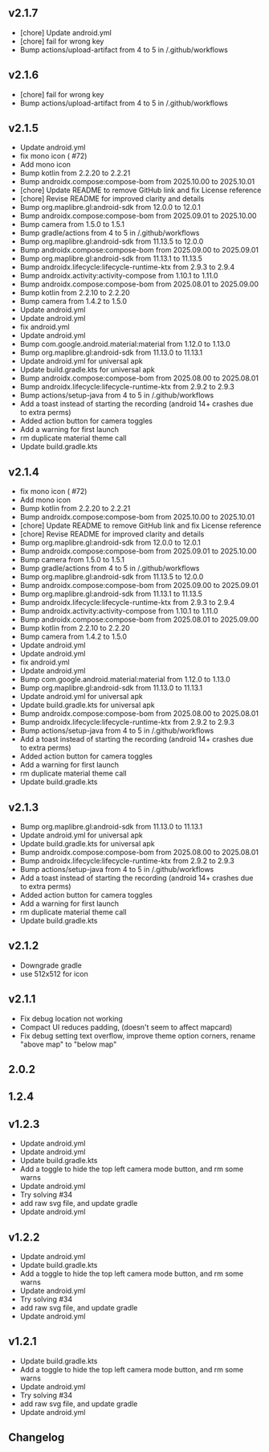 ## v2.1.7

- [chore] Update android.yml
- [chore] fail for wrong key
- Bump actions/upload-artifact from 4 to 5 in /.github/workflows


## v2.1.6

- [chore] fail for wrong key
- Bump actions/upload-artifact from 4 to 5 in /.github/workflows


## v2.1.5

- Update android.yml
- fix mono icon ( #72)
- Add mono icon
- Bump kotlin from 2.2.20 to 2.2.21
- Bump androidx.compose:compose-bom from 2025.10.00 to 2025.10.01
- [chore] Update README to remove GitHub link and fix License reference
- [chore] Revise README for improved clarity and details
- Bump org.maplibre.gl:android-sdk from 12.0.0 to 12.0.1
- Bump androidx.compose:compose-bom from 2025.09.01 to 2025.10.00
- Bump camera from 1.5.0 to 1.5.1
- Bump gradle/actions from 4 to 5 in /.github/workflows
- Bump org.maplibre.gl:android-sdk from 11.13.5 to 12.0.0
- Bump androidx.compose:compose-bom from 2025.09.00 to 2025.09.01
- Bump org.maplibre.gl:android-sdk from 11.13.1 to 11.13.5
- Bump androidx.lifecycle:lifecycle-runtime-ktx from 2.9.3 to 2.9.4
- Bump androidx.activity:activity-compose from 1.10.1 to 1.11.0
- Bump androidx.compose:compose-bom from 2025.08.01 to 2025.09.00
- Bump kotlin from 2.2.10 to 2.2.20
- Bump camera from 1.4.2 to 1.5.0
- Update android.yml
- Update android.yml
- fix android.yml
- Update android.yml
- Bump com.google.android.material:material from 1.12.0 to 1.13.0
- Bump org.maplibre.gl:android-sdk from 11.13.0 to 11.13.1
- Update android.yml for universal apk
- Update build.gradle.kts for universal apk
- Bump androidx.compose:compose-bom from 2025.08.00 to 2025.08.01
- Bump androidx.lifecycle:lifecycle-runtime-ktx from 2.9.2 to 2.9.3
- Bump actions/setup-java from 4 to 5 in /.github/workflows
- Add a toast instead of starting the recording (android 14+ crashes due to extra perms)
- Added action button for camera toggles
- Add a warning for first launch
- rm duplicate material theme call
- Update build.gradle.kts


## v2.1.4

- fix mono icon ( #72)
- Add mono icon
- Bump kotlin from 2.2.20 to 2.2.21
- Bump androidx.compose:compose-bom from 2025.10.00 to 2025.10.01
- [chore] Update README to remove GitHub link and fix License reference
- [chore] Revise README for improved clarity and details
- Bump org.maplibre.gl:android-sdk from 12.0.0 to 12.0.1
- Bump androidx.compose:compose-bom from 2025.09.01 to 2025.10.00
- Bump camera from 1.5.0 to 1.5.1
- Bump gradle/actions from 4 to 5 in /.github/workflows
- Bump org.maplibre.gl:android-sdk from 11.13.5 to 12.0.0
- Bump androidx.compose:compose-bom from 2025.09.00 to 2025.09.01
- Bump org.maplibre.gl:android-sdk from 11.13.1 to 11.13.5
- Bump androidx.lifecycle:lifecycle-runtime-ktx from 2.9.3 to 2.9.4
- Bump androidx.activity:activity-compose from 1.10.1 to 1.11.0
- Bump androidx.compose:compose-bom from 2025.08.01 to 2025.09.00
- Bump kotlin from 2.2.10 to 2.2.20
- Bump camera from 1.4.2 to 1.5.0
- Update android.yml
- Update android.yml
- fix android.yml
- Update android.yml
- Bump com.google.android.material:material from 1.12.0 to 1.13.0
- Bump org.maplibre.gl:android-sdk from 11.13.0 to 11.13.1
- Update android.yml for universal apk
- Update build.gradle.kts for universal apk
- Bump androidx.compose:compose-bom from 2025.08.00 to 2025.08.01
- Bump androidx.lifecycle:lifecycle-runtime-ktx from 2.9.2 to 2.9.3
- Bump actions/setup-java from 4 to 5 in /.github/workflows
- Add a toast instead of starting the recording (android 14+ crashes due to extra perms)
- Added action button for camera toggles
- Add a warning for first launch
- rm duplicate material theme call
- Update build.gradle.kts


## v2.1.3

- Bump org.maplibre.gl:android-sdk from 11.13.0 to 11.13.1
- Update android.yml for universal apk
- Update build.gradle.kts for universal apk
- Bump androidx.compose:compose-bom from 2025.08.00 to 2025.08.01
- Bump androidx.lifecycle:lifecycle-runtime-ktx from 2.9.2 to 2.9.3
- Bump actions/setup-java from 4 to 5 in /.github/workflows
- Add a toast instead of starting the recording (android 14+ crashes due to extra perms)
- Added action button for camera toggles
- Add a warning for first launch
- rm duplicate material theme call
- Update build.gradle.kts


## v2.1.2

- Downgrade gradle
- use 512x512 for icon


## v2.1.1

- Fix debug location not working
- Compact UI reduces padding, (doesn't seem to affect mapcard)
- Fix debug setting text overflow, improve theme option corners, rename "above map" to "below map"


## 2.0.2




## 1.2.4




## v1.2.3

- Update android.yml
- Update android.yml
- Update build.gradle.kts
- Add a toggle to hide the top left camera mode button, and rm some warns
- Update android.yml
- Try solving #34
- add raw svg file, and update gradle
- Update android.yml


## v1.2.2

- Update android.yml
- Update build.gradle.kts
- Add a toggle to hide the top left camera mode button, and rm some warns
- Update android.yml
- Try solving #34
- add raw svg file, and update gradle
- Update android.yml


## v1.2.1

- Update build.gradle.kts
- Add a toggle to hide the top left camera mode button, and rm some warns
- Update android.yml
- Try solving #34
- add raw svg file, and update gradle
- Update android.yml


## Changelog
